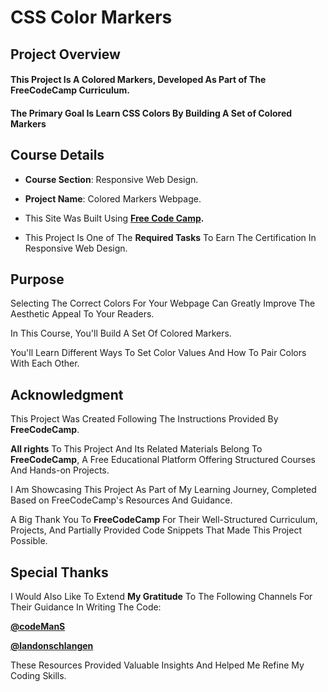 # **CSS Color Markers**

## **Project Overview**

#### This Project Is A **Colored Markers**, Developed As Part of The FreeCodeCamp Curriculum. 

#### The Primary Goal Is Learn CSS Colors By Building A Set of Colored Markers

## **Course Details**

+ **Course Section**: Responsive Web Design.
  
+ **Project Name**:  Colored Markers Webpage.
  
+ This Site Was Built Using **[Free Code Camp](https://www.freecodecamp.org/).**
  
+ This Project Is One of The **Required Tasks** To Earn The Certification In Responsive Web Design.

## **Purpose**

Selecting The Correct Colors For Your Webpage Can Greatly Improve The Aesthetic Appeal To Your Readers.  

In This Course, You'll Build A Set Of Colored Markers. 

You'll Learn Different Ways To Set Color Values And How To Pair Colors With Each Other.


## **Acknowledgment**

This Project Was Created Following The Instructions Provided By **FreeCodeCamp**.

**All rights** To This Project And Its Related Materials Belong To **FreeCodeCamp**, A Free Educational Platform Offering Structured Courses And Hands-on Projects.

I Am Showcasing This Project As Part of My Learning Journey, Completed Based on FreeCodeCamp's Resources And Guidance.

A Big Thank You To **FreeCodeCamp** For Their Well-Structured Curriculum, Projects, And Partially Provided Code Snippets That Made This Project Possible.

## **Special Thanks**

I Would Also Like To Extend **My Gratitude** To The Following Channels For Their Guidance In Writing The Code:

**[@codeManS](https://www.youtube.com/@codeManS)**

**[@landonschlangen](https://www.youtube.com/@landonschlangen)**

These Resources Provided Valuable Insights And Helped Me Refine My Coding Skills.

